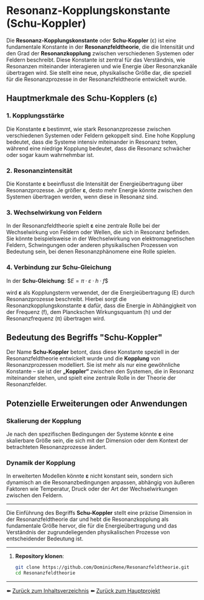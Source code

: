 # Resonanz-Kopplungskonstante (Schu-Koppler)

Die **Resonanz-Kopplungskonstante** oder **Schu-Koppler** (ε) ist eine fundamentale Konstante in der **Resonanzfeldtheorie**, die die Intensität und den Grad der **Resonanzkopplung** zwischen verschiedenen Systemen oder Feldern beschreibt. Diese Konstante ist zentral für das Verständnis, wie Resonanzen miteinander interagieren und wie Energie über Resonanzkanäle übertragen wird. Sie stellt eine neue, physikalische Größe dar, die speziell für die Resonanzprozesse in der Resonanzfeldtheorie entwickelt wurde.

## Hauptmerkmale des Schu-Kopplers (ε)

### 1. Kopplungsstärke
Die Konstante **ε** bestimmt, wie stark Resonanzprozesse zwischen verschiedenen Systemen oder Feldern gekoppelt sind. Eine hohe Kopplung bedeutet, dass die Systeme intensiv miteinander in Resonanz treten, während eine niedrige Kopplung bedeutet, dass die Resonanz schwächer oder sogar kaum wahrnehmbar ist.

### 2. Resonanzintensität
Die Konstante **ε** beeinflusst die Intensität der Energieübertragung über Resonanzprozesse. Je größer **ε**, desto mehr Energie könnte zwischen den Systemen übertragen werden, wenn diese in Resonanz sind.

### 3. Wechselwirkung von Feldern
In der Resonanzfeldtheorie spielt **ε** eine zentrale Rolle bei der Wechselwirkung von Feldern oder Wellen, die sich in Resonanz befinden. Sie könnte beispielsweise in der Wechselwirkung von elektromagnetischen Feldern, Schwingungen oder anderen physikalischen Prozessen von Bedeutung sein, bei denen Resonanzphänomene eine Rolle spielen.

### 4. Verbindung zur Schu-Gleichung
In der **Schu-Gleichung**:
$$E = π · ε · h · f\$$

wird **ε** als Kopplungsterm verwendet, der die Energieübertragung (E) durch Resonanzprozesse beschreibt. Hierbei sorgt die Resonanzkopplungskonstante **ε** dafür, dass die Energie in Abhängigkeit von der Frequenz (f), dem Planckschen Wirkungsquantum (h) und der Resonanzfrequenz (π) übertragen wird.

## Bedeutung des Begriffs "Schu-Koppler"
Der Name **Schu-Koppler** betont, dass diese Konstante speziell in der Resonanzfeldtheorie entwickelt wurde und die **Kopplung** von Resonanzprozessen modelliert. Sie ist mehr als nur eine gewöhnliche Konstante – sie ist der **„Koppler“** zwischen den Systemen, die in Resonanz miteinander stehen, und spielt eine zentrale Rolle in der Theorie der Resonanzfelder.

## Potenzielle Erweiterungen oder Anwendungen

### Skalierung der Kopplung
Je nach den spezifischen Bedingungen der Systeme könnte **ε** eine skalierbare Größe sein, die sich mit der Dimension oder dem Kontext der betrachteten Resonanzprozesse ändert.

### Dynamik der Kopplung
In erweiterten Modellen könnte **ε** nicht konstant sein, sondern sich dynamisch an die Resonanzbedingungen anpassen, abhängig von äußeren Faktoren wie Temperatur, Druck oder der Art der Wechselwirkungen zwischen den Feldern.

---

Die Einführung des Begriffs **Schu-Koppler** stellt eine präzise Dimension in der Resonanzfeldtheorie dar und hebt die Resonanzkopplung als fundamentale Größe hervor, die für die Energieübertragung und das Verständnis der zugrundeliegenden physikalischen Prozesse von entscheidender Bedeutung ist.

---

1. **Repository klonen**:  
   ```bash
   git clone https://github.com/DominicRene/Resonanzfeldtheorie.git
   cd Resonanzfeldtheorie
   ```
---


⬅️ [Zurück zum Inhaltsverzeichnis](README.md)
⬅️ [Zurück zum Hauptprojekt](../README.md)